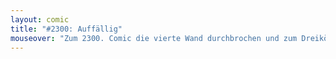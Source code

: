 ```yaml
---
layout: comic
title: "#2300: Auffällig"
mouseover: "Zum 2300. Comic die vierte Wand durchbrochen und zum Dreikönigstag auch noch Kürchenbezug. Zwei Kekse mit einer Klappe gefuttert."
---
```

